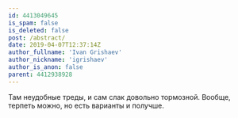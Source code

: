 ```yaml
---
id: 4413049645
is_spam: false
is_deleted: false
post: /abstract/
date: 2019-04-07T12:37:14Z
author_fullname: 'Ivan Grishaev'
author_nickname: 'igrishaev'
author_is_anon: false
parent: 4412938928
---
```


<p>Там неудобные треды, и сам слак довольно тормозной. Вообще, терпеть можно, но есть варианты и получше.</p>
